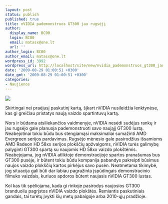 ```yaml
---
layout: post
status: publish
published: true
title: nVIDIA pademonstruos GT300 jau rugsėjį
author:
  display_name: BC00
  login: BC00
  email: matasx@one.lt
  url: ''
author_login: BC00
author_email: matasx@one.lt
wordpress_id: 3992
wordpress_url: http://localhost/site/new/nvidia_pademonstruos_gt300_jau_rugseji/
date: '2009-08-29 01:00:51 +0300'
date_gmt: '2009-08-29 01:00:51 +0300'
categories:
- Naujienos
---
```

<div class="imgright"><img src="http://tpucdn.com/images/news/nvidia.gif"  /></div>
<p>Skirtingai nei praėjusį paskutinį kartą, šįkart nVIDIA nusileidžia lenktynėse, kas gi greičiau pristatys naują vaizdo spartintuvų kartą. </p>
<p>Nors ir būdama atsiliekančios vaidmenyje, nVIDIA nesėdi sudėjus rankų ir jau rugsėjo gale planuoja pademonstruoti savo naująjį GT300 lustą. Neabejotinai tokiu būdu bus stengiamąsi maksimaliai sumažinti AMD Evergreen serijos pardavimus. Rugsėjo mėnesio gale pasirodžius išsamioms AMD Radeon HD 58xx serijos plokščių apžvalgoms, nVIDIA turės galimybę palyginti GT300 spartą su naujomis HD 58xx vaizdo plokštėmis. Neabejojama, jog nVIDIA atliktoje demonstracijoje spartos pranašumas bus GT300 pusėje, ir būtent tokiu būdu kompanija pabandys pakreipti būsimus naujos vaizdo plokščių kartos pirkėjus savo pusėn. Neatmetama tikimybė, jog situacija gali būti dar labiau pagražinta įspūdingais demonstracinio filmuko vaizdais, kuriuos apdoros būtent naujasis nVIDIA GT300 lustas.</p>
<p>Kol kas tik spėliojama, kada gi rinkoje pasirodys naujosios GT300 branduoliu pagrįstos nVIDIA vaizdo plokštės. Remiantis paskutiniais gandais, tai turėtų įvykti šių metų pabaigoje arba 2010-ųjų pradžioje.</p>

